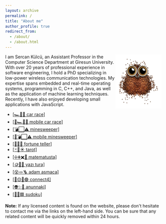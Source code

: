 ```yaml
---
layout: archive
permalink: /
title: "About me"
author_profile: true
redirect_from: 
  - /about/
  - /about.html
---
```


<link rel="manifest" href="/manifest.json" />

<script>
        if ('serviceWorker' in navigator) {
         window.addEventListener('load', function () {
          navigator.serviceWorker.register('service-worker.js').then(function (registration) {
           console.log('Registered Sercan PWA!');
          }, function (err) {
           console.log('ServiceWorker registration Sercan PWA failed: ', err);
          }).catch(function (err) {
           console.log(err);
          });
         });
        } else {
         console.log('service worker Sercan PWA is not supported');
        }
       </script>

<img align="right" width="150" alt="owl coffee beans" src="/images/owl-coffee-beans.png">

I am Sercan Külcü, an Assistant Professor in the Computer Science Department at Giresun University. With over 20 years of professional experience in software engineering, I hold a PhD specializing in low-power wireless communication technologies. My expertise spans embedded and real-time operating systems, programming in C, C++, and Java, as well as the application of machine learning techniques. Recently, I have also enjoyed developing small applications with JavaScript.

* <a href="../game/car-race.html">[🏎️💨🏁 car race]</a>
* <a href="../game/mobile-car-race.html">[📱🏎️💨🏁 mobile car race]</a>
* <a href="../game/minesweeper.html">[💣⬜⚠️ minesweeper]</a>
* <a href="../game/mobile-minesweeper.html">[📱💣⬜⚠️ mobile minesweeper]</a>
* <a href="../game/fortune-teller.html">[🔮✨🌙 fortune teller]</a>
* <a href="../game/tarot/tarot-reader.html">[🃏🔮☀️ tarot]</a>
* <a href="../game/matematusta.html">[➗➕✖️🧮 matematusta]</a>
* <a href="../game/yazitura.html">[🪙🤲🎲 yazı tura]</a>
* <a href="../game/hangman/hangman.html">[😵🪢🪜 adam asmaca]</a>
* <a href="../game/connectfour.html">[🔴🟡🔵🟢 connect4]</a>
* <a href="../game/anunnaki.html">[👽✨🌌 anunnaki]</a>
* <a href="../game/sudoku.html">[🧩🔢🟦 sudoku]</a>

**Note:** If any licensed content is found on the website, please don't hesitate to contact me via the links on the left-hand side. You can be sure that any related content will be quickly removed within 24 hours.


<!--
<script data-name="BMC-Widget" data-cfasync="false" src="https://cdnjs.buymeacoffee.com/1.0.0/widget.prod.min.js" data-id="sercankulc" data-description="Support me on Buy me a coffee!" data-message="Thank you for visiting!" data-color="#5F7FFF" data-position="Right" data-x_margin="18" data-y_margin="18"></script>
-->
